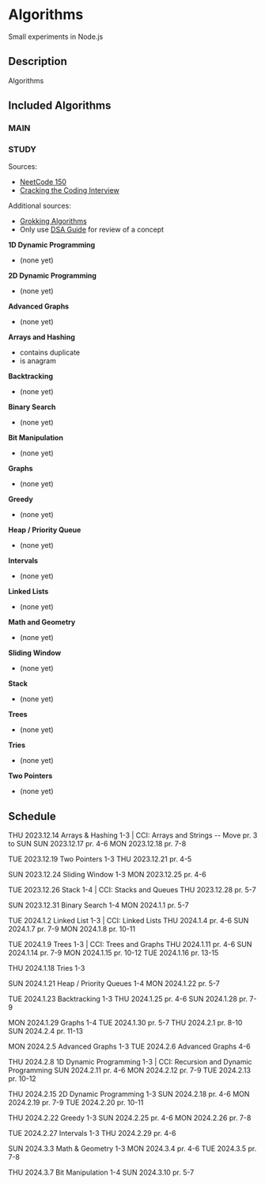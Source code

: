 # Algorithms

Small experiments in Node.js

## Description

Algorithms

## Included Algorithms

### MAIN

### STUDY

Sources:
- [NeetCode 150](https://neetcode.io/practice)
- [Cracking the Coding Interview](./cracking-the-coding-interview-6ed.pdf)

Additional sources:
- [Grokking Algorithms](./grokking-algorithms-1ed.pdf)
- Only use [DSA Guide](./dsa-guide.pdf) for review of a concept

**1D Dynamic Programming**
- (none yet)

**2D Dynamic Programming**
- (none yet)

**Advanced Graphs**
- (none yet)

**Arrays and Hashing**
- contains duplicate
- is anagram

**Backtracking**
- (none yet)

**Binary Search**
- (none yet)

**Bit Manipulation**
- (none yet)

**Graphs**
- (none yet)

**Greedy**
- (none yet)

**Heap / Priority Queue**
- (none yet)

**Intervals**
- (none yet)

**Linked Lists**
- (none yet)

**Math and Geometry**
- (none yet)

**Sliding Window**
- (none yet)

**Stack**
- (none yet)

**Trees**
- (none yet)

**Tries**
- (none yet)

**Two Pointers**
- (none yet)

## Schedule

THU 2023.12.14      Arrays & Hashing 1-3 | CCI: Arrays and Strings
                    -- Move pr. 3 to SUN
SUN 2023.12.17      pr. 4-6
MON 2023.12.18      pr. 7-8

TUE 2023.12.19      Two Pointers 1-3
THU 2023.12.21      pr. 4-5

SUN 2023.12.24      Sliding Window 1-3
MON 2023.12.25      pr. 4-6

TUE 2023.12.26      Stack 1-4 | CCI: Stacks and Queues
THU 2023.12.28      pr. 5-7

SUN 2023.12.31      Binary Search 1-4
MON 2024.1.1        pr. 5-7

TUE 2024.1.2        Linked List 1-3 | CCI: Linked Lists
THU 2024.1.4        pr. 4-6
SUN 2024.1.7        pr. 7-9
MON 2024.1.8        pr. 10-11

TUE 2024.1.9        Trees 1-3 | CCI: Trees and Graphs
THU 2024.1.11       pr. 4-6
SUN 2024.1.14       pr. 7-9
MON 2024.1.15       pr. 10-12
TUE 2024.1.16       pr. 13-15

THU 2024.1.18       Tries 1-3

SUN 2024.1.21       Heap / Priority Queues 1-4
MON 2024.1.22       pr. 5-7

TUE 2024.1.23       Backtracking 1-3
THU 2024.1.25       pr. 4-6
SUN 2024.1.28       pr. 7-9

MON 2024.1.29       Graphs 1-4
TUE 2024.1.30       pr. 5-7
THU 2024.2.1        pr. 8-10
SUN 2024.2.4        pr. 11-13

MON 2024.2.5        Advanced Graphs 1-3
TUE 2024.2.6        Advanced Graphs 4-6

THU 2024.2.8        1D Dynamic Programming 1-3 | CCI: Recursion and Dynamic Programming
SUN 2024.2.11       pr. 4-6
MON 2024.2.12       pr. 7-9
TUE 2024.2.13       pr. 10-12

THU 2024.2.15       2D Dynamic Programming 1-3
SUN 2024.2.18       pr. 4-6
MON 2024.2.19       pr. 7-9
TUE 2024.2.20       pr. 10-11

THU 2024.2.22       Greedy 1-3
SUN 2024.2.25       pr. 4-6
MON 2024.2.26       pr. 7-8

TUE 2024.2.27       Intervals 1-3
THU 2024.2.29       pr. 4-6

SUN 2024.3.3        Math & Geometry 1-3
MON 2024.3.4        pr. 4-6
TUE 2024.3.5        pr. 7-8

THU 2024.3.7        Bit Manipulation 1-4
SUN 2024.3.10       pr. 5-7